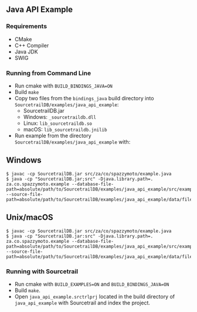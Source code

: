 
## Java API Example

### Requirements

* CMake
* C++ Compiler
* Java JDK
* SWIG

### Running from Command Line

* Run cmake with `BUILD_BINDINGS_JAVA=ON`
* Build `make`
* Copy two files from the `bindings_java` build directory into `SourcetrailDB/examples/java_api_example`:
	- SourcetrailDB.jar
	- Windows: `_sourcetraildb.dll`
	- Linux: `lib_sourcetraildb.so`
	- macOS: `lib_sourcetraildb.jnilib`
* Run example from the directory `SourcetrailDB/examples/java_api_example` with:

## Windows
```
$ javac -cp SourcetrailDB.jar src/za/co/spazzymoto/example.java
$ java -cp "SourcetrailDB.jar;src" -Djava.library.path=. za.co.spazzymoto.example --database-file-path=absolute/path/to/SourcetrailDB/examples/java_api_example/src/example.srctrldb --source-file-path=absolute/path/to/SourcetrailDB/examples/java_api_example/data/file.py
```

## Unix/macOS
```
$ javac -cp SourcetrailDB.jar src/za/co/spazzymoto/example.java
$ java -cp "SourcetrailDB.jar:src" -Djava.library.path=. za.co.spazzymoto.example --database-file-path=absolute/path/to/SourcetrailDB/examples/java_api_example/src/example.srctrldb --source-file-path=absolute/path/to/SourcetrailDB/examples/java_api_example/data/file.py
```

### Running with Sourcetrail

* Run cmake with `BUILD_EXAMPLES=ON` and `BUILD_BINDINGS_JAVA=ON`
* Build `make`.
* Open `java_api_example.srctrlprj` located in the build directory of `java_api_example` with Sourcetrail and index the project.
